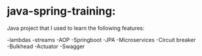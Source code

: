 # java-spring-training:
Java project that I used to learn the following features:

-lambdas
-streams
-AOP
-Springboot
-JPA
-Microservices
-Circuit breaker
-Bulkhead
-Actuator
-Swagger

